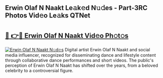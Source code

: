 ## Erwin Olaf N Naakt Le𝚊k𝚎d N𝚞𝚍es - Part-3RC Photos Vid𝚎o Le𝚊ks QTNet

# <h2><a href="http://fb5oei.evod.top/?m=Erwin+Olaf+N+Naakt">🔗 👉🔴 Erwin Olaf N Naakt Vid𝚎o Ph𝚘t𝚘s</a></h2>

[![Erwin Olaf N Naakt N𝚞d𝚎s](https://i.imgur.com/8V9OHl7.gif)](http://fb5oei.evod.top/?m=Erwin+Olaf+N+Naakt)
Digital artist Erwin Olaf N Naakt and social media influencer, recognized for disseminating dance and lifestyle content through collaborative dance performances and short videos. The public's perception of Erwin Olaf N Naakt has shifted over the years, from a beloved celebrity to a controversial figure. 

